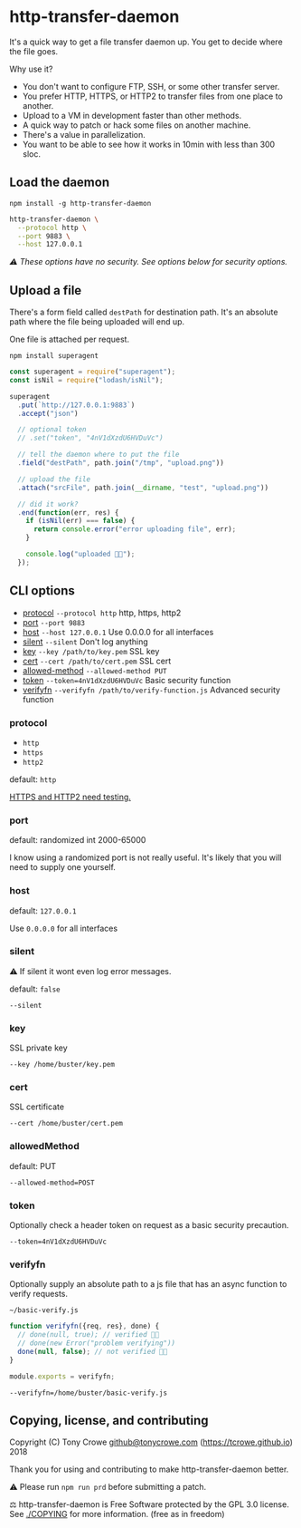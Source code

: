 
# http-transfer-daemon

It's a quick way to get a file transfer daemon up. You get to decide where the file goes.

Why use it?

+ You don't want to configure FTP, SSH, or some other transfer server.
+ You prefer HTTP, HTTPS, or HTTP2 to transfer files from one place to another.
+ Upload to a VM in development faster than other methods.
+ A quick way to patch or hack some files on another machine.
+ There's a value in parallelization.
+ You want to be able to see how it works in 10min with less than 300 sloc.

## Load the daemon

`npm install -g http-transfer-daemon`

```sh
http-transfer-daemon \
  --protocol http \
  --port 9883 \
  --host 127.0.0.1
```

*⚠️ These options have no security. See options below for security options.*

## Upload a file

There's a form field called `destPath` for destination path. It's an absolute path where the file being uploaded will end up.

One file is attached per request.

`npm install superagent`

```js
const superagent = require("superagent");
const isNil = require("lodash/isNil");

superagent
  .put(`http://127.0.0.1:9883`)
  .accept("json")

  // optional token
  // .set("token", "4nV1dXzdU6HVDuVc")

  // tell the daemon where to put the file
  .field("destPath", path.join("/tmp", "upload.png"))

  // upload the file
  .attach("srcFile", path.join(__dirname, "test", "upload.png"))

  // did it work?
  .end(function(err, res) {
    if (isNil(err) === false) {
      return console.error("error uploading file", err);
    }

    console.log("uploaded 👍🏻");
  });
```

## CLI options

+ [protocol](#protocol) `--protocol http` http, https, http2
+ [port](#port) `--port 9883`
+ [host](#host) `--host 127.0.0.1` Use 0.0.0.0 for all interfaces
+ [silent](#silent) `--silent` Don't log anything
+ [key](#key) `--key /path/to/key.pem` SSL key
+ [cert](#cert) `--cert /path/to/cert.pem` SSL cert
+ [allowed-method](#allowed-method) `--allowed-method PUT`
+ [token](#token) `--token=4nV1dXzdU6HVDuVc` Basic security function
+ [verifyfn](#verifyfn) `--verifyfn /path/to/verify-function.js` Advanced security function

### protocol

+ `http`
+ `https`
+ `http2`

default: `http`

[HTTPS and HTTP2 need testing.](https://github.com/tcrowe/http-transfer-daemon/issues)

### port

default: randomized int 2000-65000

I know using a randomized port is not really useful. It's likely that you will need to supply one yourself.

### host

default: `127.0.0.1`

Use `0.0.0.0` for all interfaces

### silent

⚠️ If silent it wont even log error messages.

default: `false`

`--silent`

### key

SSL private key

`--key /home/buster/key.pem`

### cert

SSL certificate

`--cert /home/buster/cert.pem`

### allowedMethod

 default: PUT

 `--allowed-method=POST`

### token

Optionally check a header token on request as a basic security precaution.

`--token=4nV1dXzdU6HVDuVc`

### verifyfn

Optionally supply an absolute path to a js file that has an async function to verify requests.

`~/basic-verify.js`

```js
function verifyfn({req, res}, done) {
  // done(null, true); // verified 👍🏻
  // done(new Error("problem verifying"))
  done(null, false); // not verified 👎🏻
}

module.exports = verifyfn;
```

`--verifyfn=/home/buster/basic-verify.js`

## Copying, license, and contributing

Copyright (C) Tony Crowe <github@tonycrowe.com> (https://tcrowe.github.io) 2018

Thank you for using and contributing to make http-transfer-daemon better.

⚠️ Please run `npm run prd` before submitting a patch.

⚖️ http-transfer-daemon is Free Software protected by the GPL 3.0 license. See [./COPYING](./COPYING) for more information. (free as in freedom)
